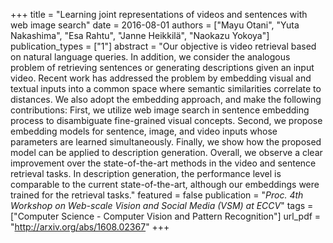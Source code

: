 +++
title = "Learning joint representations of videos and sentences with web image search"
date = 2016-08-01
authors = ["Mayu Otani", "Yuta Nakashima", "Esa Rahtu", "Janne Heikkilä", "Naokazu Yokoya"]
publication_types = ["1"]
abstract = "Our objective is video retrieval based on natural language queries. In addition, we consider the analogous problem of retrieving sentences or generating descriptions given an input video. Recent work has addressed the problem by embedding visual and textual inputs into a common space where semantic similarities correlate to distances. We also adopt the embedding approach, and make the following contributions: First, we utilize web image search in sentence embedding process to disambiguate fine-grained visual concepts. Second, we propose embedding models for sentence, image, and video inputs whose parameters are learned simultaneously. Finally, we show how the proposed model can be applied to description generation. Overall, we observe a clear improvement over the state-of-the-art methods in the video and sentence retrieval tasks. In description generation, the performance level is comparable to the current state-of-the-art, although our embeddings were trained for the retrieval tasks."
featured = false
publication = "*Proc. 4th Workshop on Web-scale Vision and Social Media (VSM) at ECCV*"
tags = ["Computer Science - Computer Vision and Pattern Recognition"]
url_pdf = "http://arxiv.org/abs/1608.02367"
+++


